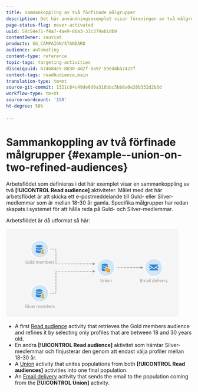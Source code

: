 ```yaml
---
title: Sammankoppling av två förfinade målgrupper
description: Det här användningsexemplet visar föreningen av två målgruppsaktiviteter för läsning.
page-status-flag: never-activated
uuid: 58c54e71-f4a7-4ae9-80a3-33c379ab1db9
contentOwner: sauviat
products: SG_CAMPAIGN/STANDARD
audience: automating
content-type: reference
topic-tags: targeting-activities
discoiquuid: 674684e5-8830-4d2f-ba97-59ed4ba7422f
context-tags: readAudience,main
translation-type: tm+mt
source-git-commit: 1321c84c49de6d9a318bbc5bb8a0e28b332d2b5d
workflow-type: tm+mt
source-wordcount: '150'
ht-degree: 58%

---
```



# Sammankoppling av två förfinade målgrupper {#example--union-on-two-refined-audiences}

Arbetsflödet som definieras i det här exemplet visar en sammankoppling av två **[!UICONTROL Read audience]** aktiviteter.  Målet med det här arbetsflödet är att skicka ett e-postmeddelande till Guld- eller Silver-medlemmar som är mellan 18-30 år gamla. Specifika målgrupper har redan skapats i systemet för att hålla reda på Guld- och Silver-medlemmar.

Arbetsflödet är då utformat så här:

![](assets/readaudience_activity_example1.png)

* A first [Read audience](../../automating/using/read-audience.md) activity that retrieves the Gold members audience and refines it by selecting only profiles that are between 18 and 30 years old.
* En andra **[!UICONTROL Read audience]** aktivitet som hämtar Silver-medlemmar och finjusterar den genom att endast välja profiler mellan 18-30 år.
* A [Union](../../automating/using/union.md) activity that unites populations from both **[!UICONTROL Read audiences]** activities into one final population.
* An [Email delivery](../../automating/using/email-delivery.md) activity that sends the email to the population coming from the **[!UICONTROL Union]** activity.

